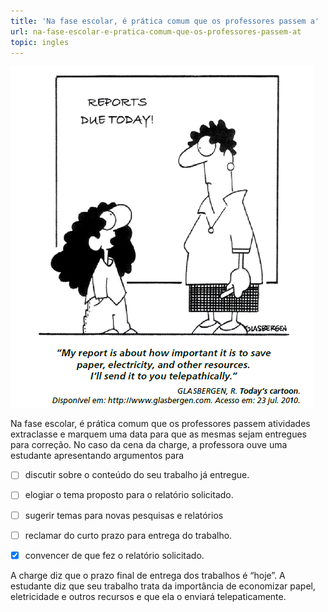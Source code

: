 ```yaml
---
title: 'Na fase escolar, é prática comum que os professores passem a'
url: na-fase-escolar-e-pratica-comum-que-os-professores-passem-at
topic: ingles
---
```



![](5cab28df-8175-3e78-f668-01cbef182708.png)

Na fase escolar, é prática comum que os professores passem atividades extraclasse e marquem uma data para que as mesmas sejam entregues para correção. No caso da cena da charge, a professora ouve uma estudante apresentando argumentos para



- [ ] discutir sobre o conteúdo do seu trabalho já entregue.
- [ ] elogiar o tema proposto para o relatório solicitado.
- [ ] sugerir temas para novas pesquisas e relatórios
- [ ] reclamar do curto prazo para entrega do trabalho.
- [x] convencer de que fez o relatório solicitado.


A charge diz que o prazo final de entrega dos trabalhos é “hoje”. A estudante diz que seu trabalho trata da importância de economizar papel, eletricidade e outros recursos e que ela o enviará telepaticamente.
